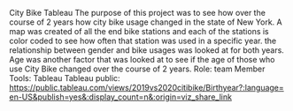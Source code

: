 City Bike Tableau
 The purpose of this project was to see how over the course of 2 years how city bike usage changed in the state of New York. A map was created of all the end bike stations and each of the stations is color coded to see how often that station was used in a specific year. the relationship between gender and bike usages was looked at for both years. Age was another factor that was looked at to see if the age of those who use City Bike changed over the course of 2 years.
Role: team Member
Tools: Tableau
Tableau public: https://public.tableau.com/views/2019vs2020citibike/Birthyear?:language=en-US&publish=yes&:display_count=n&:origin=viz_share_link


